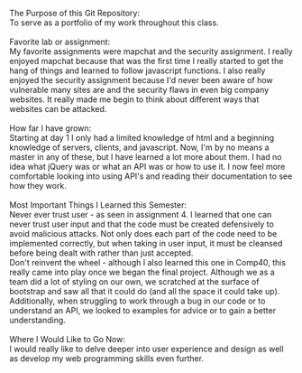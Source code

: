 
The Purpose of this Git Repository:<br />
	To serve as a portfolio of my work throughout this class.<br /><br />
Favorite lab or assignment:<br />
	My favorite assignments were mapchat and the security assignment. I really enjoyed mapchat because that was the first time I really started to get the hang of things and learned to follow javascript functions. I also really enjoyed the security assignment because I'd never been aware of how vulnerable many sites are and the security flaws in even big company websites. It really made me begin to think about different ways that websites can be attacked. <br /><br />
How far I have grown: <br />
	Starting at day 1 I only had a limited knowledge of html and a beginning knowledge of servers, clients, and javascript. Now, I'm by no means a master in any of these, but I have learned a lot more about them. I had no idea what jQuery was or what an API was or how to use it. I now feel more comfortable looking into using API's and reading their documentation to see how they work. <br /><br />
Most Important Things I Learned this Semester:<br />
	Never ever trust user  - as seen in assignment 4. I learned that one can never trust user input and that the code must be created defensively to avoid malicious attacks. Not only does each part of the code need to be implemented correctly, but when taking in user input, it must be cleansed before being dealt with rather than just accepted. <br />
	Don't reinvent the wheel - although I also learned this one in Comp40, this really came into play once we began the final project. Although we as a team did a lot of styling on our own, we scratched at the surface of bootstrap and saw all that it could do (and all the space it could take up). Additionally, when struggling to work through a bug in our code or to understand an API, we looked to examples for advice or to gain a better understanding.<br /><br />
Where I Would Like to Go Now:<br />
	I would really like to delve deeper into user experience and design as well as develop my web programming skills even further. 